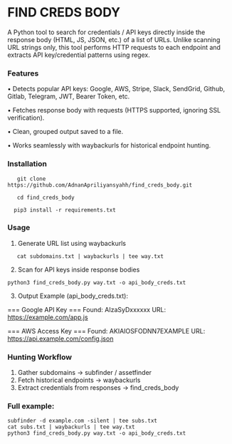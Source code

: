 # FIND CREDS BODY
A Python tool to search for credentials / API keys directly inside the response body (HTML, JS, JSON, etc.) of a list of URLs. Unlike scanning URL strings only, this tool performs HTTP requests to each endpoint and extracts API key/credential patterns using regex.

### Features
• Detects popular API keys: Google, AWS, Stripe, Slack, SendGrid, Github, Gitlab, Telegram, JWT, Bearer Token, etc.

• Fetches response body with requests (HTTPS supported, ignoring SSL verification).

• Clean, grouped output saved to a file.

• Works seamlessly with waybackurls for historical endpoint hunting.

### Installation

```
   git clone https://github.com/AdnanApriliyansyahh/find_creds_body.git
   ```
```
   cd find_creds_body
   ```
 ```
   pip3 install -r requirements.txt
   ```

### Usage

1. Generate URL list using waybackurls

```
   cat subdomains.txt | waybackurls | tee way.txt
```

2. Scan for API keys inside response bodies

```
python3 find_creds_body.py way.txt -o api_body_creds.txt
```
3. Output Example (api_body_creds.txt):

=== Google API Key ===
  Found: AIzaSyDxxxxxx
  URL:   https://example.com/app.js

=== AWS Access Key ===
  Found: AKIAIOSFODNN7EXAMPLE
  URL:   https://api.example.com/config.json

### Hunting Workflow

1. Gather subdomains → subfinder / assetfinder
2. Fetch historical endpoints → waybackurls
3. Extract credentials from responses → find_creds_body

### Full example:


```
subfinder -d example.com -silent | tee subs.txt
cat subs.txt | waybackurls | tee way.txt
python3 find_creds_body.py way.txt -o api_body_creds.txt
```















   
